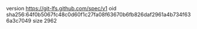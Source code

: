 version https://git-lfs.github.com/spec/v1
oid sha256:64f0b5067fc48c0d60f1c27fa08f63670b6fb826daf2961a4b734f636a3c7049
size 2962
